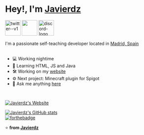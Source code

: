 # Hey!, I'm [Javierdz](https://javierdz.xyz)
<a href="https://go.javierdz.xyz/twitter"><img width="50" height="50" src="https://img.icons8.com/ios/50/twitter--v1.png" alt="twitter--v1"/></a>
<a href="https://go.javierdz.xyz/youtube"><img width="50" height="50" src="https://dl.javierdz.xyz/images/youtube.png"></a>
<a href="https://go.javierdz.xyz/discord"><img width="50" height="50" src="https://img.icons8.com/ios/50/discord-logo.png" alt="discord-logo"/></a>

I'm a passionate self-teaching developer located in [Madrid, Spain](https://www.google.com/search?q=madrid)<br><br>
  * 💻 Working nightime
  * :brain: Learning HTML, JS and Java
  * 🛠️ Working on my [website](https://javierdz.xyz)
  * :gear: Next project: Minecraft plugin for Spigot
  * 💬 Ask me anything [here](https://github.com/jaavierdz/jaavierdz/issues)


<br>



[![Javierdz's Website](https://github-readme-stats.vercel.app/api/pin/?username=jaavierdz&repo=website&show_icons=true)](https://github.com/jaavierdz/website)

[![Javierdz's GitHub stats](https://github-readme-stats.vercel.app/api?username=jaavierdz&show_icons=true)](https://github.com/anuraghazra/github-readme-stats)<br>
[![forthebadge](https://forthebadge.com/images/featured/featured-built-with-love.svg)](https://forthebadge.com)

:star: **from [Javierdz](https://javierdz.xyz)**
